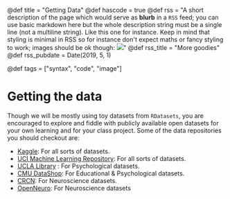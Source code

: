 @def title = "Getting Data"
@def hascode = true
@def rss = "A short description of the page which would serve as **blurb** in a `RSS` feed; you can use basic markdown here but the whole description string must be a single line (not a multiline string). Like this one for instance. Keep in mind that styling is minimal in RSS so for instance don't expect maths or fancy styling to work; images should be ok though: ![](https://upload.wikimedia.org/wikipedia/en/b/b0/Rick_and_Morty_characters.jpg)"
@def rss_title = "More goodies"
@def rss_pubdate = Date(2019, 5, 1)

@def tags = ["syntax", "code", "image"]

# Getting the data 

Though we will be mostly using toy datasets from `RDatasets`, you are encouraged to explore and fiddle with publicly available open datasets for your own learning and for your class project. Some of the data repositories you should checkout are:

- [Kaggle](https://www.kaggle.com/datasets): For all sorts of datasets.
-  [UCI Machine Learning Repository](https://archive.ics.uci.edu/ml/datasets.php?task=cla&area=&type=&view=table): For all sorts of datasets.
- [UCLA Library](https://guides.library.ucla.edu/c.php?g=180221&p=1188487) : For Psychological datasets.  
- [CMU DataShop](https://pslcdatashop.web.cmu.edu/): For Educational & Psychological datasets. 
- [CRCN](https://crcns.org/data-sets): For Neuroscience datasets.
- [OpenNeuro](https://openneuro.org/public/datasets): For Neuroscience datasets 





